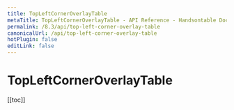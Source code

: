 ```yaml
---
title: TopLeftCornerOverlayTable
metaTitle: TopLeftCornerOverlayTable - API Reference - Handsontable Documentation
permalink: /8.3/api/top-left-corner-overlay-table
canonicalUrl: /api/top-left-corner-overlay-table
hotPlugin: false
editLink: false
---
```


# TopLeftCornerOverlayTable

[[toc]]

